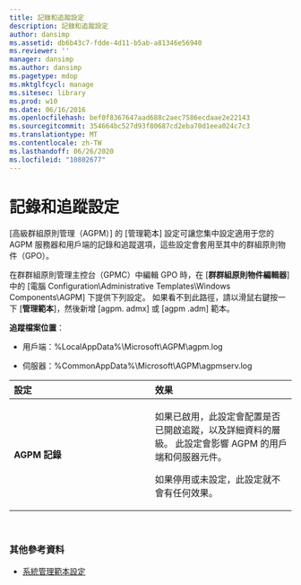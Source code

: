 ```yaml
---
title: 記錄和追蹤設定
description: 記錄和追蹤設定
author: dansimp
ms.assetid: db6b43c7-fdde-4d11-b5ab-a81346e56940
ms.reviewer: ''
manager: dansimp
ms.author: dansimp
ms.pagetype: mdop
ms.mktglfcycl: manage
ms.sitesec: library
ms.prod: w10
ms.date: 06/16/2016
ms.openlocfilehash: bef0f8367647aad688c2aec7586ecdaae2e22143
ms.sourcegitcommit: 354664bc527d93f80687cd2eba70d1eea024c7c3
ms.translationtype: MT
ms.contentlocale: zh-TW
ms.lasthandoff: 06/26/2020
ms.locfileid: "10802677"
---
```

# 記錄和追蹤設定


[高級群組原則管理（AGPM）] 的 [管理範本] 設定可讓您集中設定適用于您的 AGPM 服務器和用戶端的記錄和追蹤選項，這些設定會套用至其中的群組原則物件（GPO）。

在群群組原則管理主控台（GPMC）中編輯 GPO 時，在 [**群群組原則物件編輯器**] 中的 [電腦 Configuration\\Administrative Templates\\Windows Components\\AGPM] 下提供下列設定。 如果看不到此路徑，請以滑鼠右鍵按一下 [**管理範本**]，然後新增 [agpm. admx] 或 [agpm .adm] 範本。

**追蹤檔案位置**：

-   用戶端：%LocalAppData%\\Microsoft\\AGPM\\agpm.log

-   伺服器：%CommonAppData%\\Microsoft\\AGPM\\agpmserv.log

<table>
<colgroup>
<col width="50%" />
<col width="50%" />
</colgroup>
<thead>
<tr class="header">
<th align="left">設定</th>
<th align="left">效果</th>
</tr>
</thead>
<tbody>
<tr class="odd">
<td align="left"><p><strong>AGPM 記錄</strong></p></td>
<td align="left"><p>如果已啟用，此設定會配置是否已開啟追蹤，以及詳細資料的層級。 此設定會影響 AGPM 的用戶端和伺服器元件。</p>
<p>如果停用或未設定，此設定就不會有任何效果。</p></td>
</tr>
</tbody>
</table>

 

### 其他參考資料

-   [系統管理範本設定](administrative-template-settings.md)

 

 





